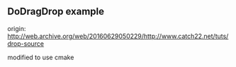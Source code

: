 ## DoDragDrop example

origin: http://web.archive.org/web/20160629050229/http://www.catch22.net/tuts/drop-source

modified to use cmake
